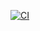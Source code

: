 [![CI](https://github.com/krionbsd/cat_rust/actions/workflows/main.yml/badge.svg)](https://github.com/krionbsd/cat_rust/actions/workflows/main.yml)
